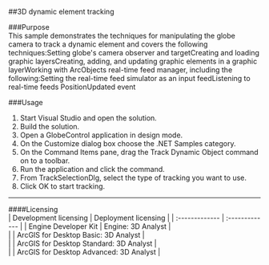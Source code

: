 ##3D dynamic element tracking

###Purpose  
This sample demonstrates the techniques for manipulating the globe camera to track a dynamic element and covers the following techniques:Setting globe's camera observer and targetCreating and loading graphic layersCreating, adding, and updating graphic elements in a graphic layerWorking with ArcObjects real-time feed manager, including the following:Setting the real-time feed simulator as an input feedListening to real-time feeds PositionUpdated event   


###Usage
1. Start Visual Studio and open the solution.  
1. Build the solution.  
1. Open a GlobeControl application in design mode.  
1. On the Customize dialog box choose the .NET Samples category.  
1. On the Command Items pane, drag the Track Dynamic Object command on to a toolbar.  
1. Run the application and click the command.  
1. From TrackSelectionDlg, select the type of tracking you want to use.  
1. Click OK to start tracking.  









---------------------------------

####Licensing  
| Development licensing | Deployment licensing | 
| :------------- | :------------- | 
| Engine Developer Kit | Engine: 3D Analyst |  
|  | ArcGIS for Desktop Basic: 3D Analyst |  
|  | ArcGIS for Desktop Standard: 3D Analyst |  
|  | ArcGIS for Desktop Advanced: 3D Analyst |  


